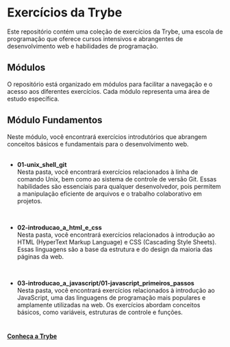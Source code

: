 # Exercícios da Trybe
Este repositório contém uma coleção de exercícios da Trybe, uma escola de programação que oferece cursos intensivos e abrangentes de desenvolvimento web e habilidades de programação.

## Módulos
O repositório está organizado em módulos para facilitar a navegação e o acesso aos diferentes exercícios. Cada módulo representa uma área de estudo específica.

## Módulo Fundamentos
Neste módulo, você encontrará exercícios introdutórios que abrangem conceitos básicos e fundamentais para o desenvolvimento web.
<ul>
<br><li><strong>01-unix_shell_git</strong></li>
Nesta pasta, você encontrará exercícios relacionados à linha de comando Unix, bem como ao sistema de controle de versão Git. Essas habilidades são essenciais para qualquer desenvolvedor, pois permitem a manipulação eficiente de arquivos e o trabalho colaborativo em projetos.

  <br><li><strong>02-introducao_a_html_e_css</strong></li>
Nesta pasta, você encontrará exercícios relacionados à introdução ao HTML (HyperText Markup Language) e CSS (Cascading Style Sheets). Essas linguagens são a base da estrutura e do design da maioria das páginas da web.

  <br><li><strong>03-introducao_a_javascript/01-javascript_primeiros_passos</strong></li>
Nesta pasta, você encontrará exercícios relacionados à introdução ao JavaScript, uma das linguagens de programação mais populares e amplamente utilizadas na web. Os exercícios abordam conceitos básicos, como variáveis, estruturas de controle e funções.
</ul>

#

<a href="https://www.betrybe.com"><strong>Conheça a Trybe</strong></a>
